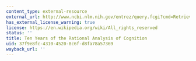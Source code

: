 ```yaml
---
content_type: external-resource
external_url: http://www.ncbi.nlm.nih.gov/entrez/query.fcgi?cmd=Retrieve&db=PubMed&dopt=Citation&list_uids=10234228
has_external_license_warning: true
license: https://en.wikipedia.org/wiki/All_rights_reserved
status: ''
title: Ten Years of the Rational Analysis of Cognition
uid: 37f9e8fc-4310-4520-8c6f-d8fa78a57369
wayback_url: ''
---
```

